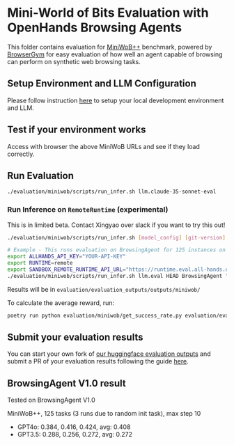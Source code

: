 # Mini-World of Bits Evaluation with OpenHands Browsing Agents

This folder contains evaluation for [MiniWoB++](https://miniwob.farama.org/) benchmark, powered by [BrowserGym](https://github.com/ServiceNow/BrowserGym) for easy evaluation of how well an agent capable of browsing can perform on synthetic web browsing tasks.

## Setup Environment and LLM Configuration

Please follow instruction [here](../README.md#setup) to setup your local development environment and LLM.

## Test if your environment works

Access with browser the above MiniWoB URLs and see if they load correctly.

## Run Evaluation

```sh
./evaluation/miniwob/scripts/run_infer.sh llm.claude-35-sonnet-eval
```

### Run Inference on `RemoteRuntime` (experimental)

This is in limited beta. Contact Xingyao over slack if you want to try this out!

```bash
./evaluation/miniwob/scripts/run_infer.sh [model_config] [git-version] [agent] [note] [eval_limit] [num_workers]

# Example - This runs evaluation on BrowsingAgent for 125 instances on miniwob, with 2 workers running in parallel
export ALLHANDS_API_KEY="YOUR-API-KEY"
export RUNTIME=remote
export SANDBOX_REMOTE_RUNTIME_API_URL="https://runtime.eval.all-hands.dev"
./evaluation/miniwob/scripts/run_infer.sh llm.eval HEAD BrowsingAgent "" 125 2
```

Results will be in `evaluation/evaluation_outputs/outputs/miniwob/`

To calculate the average reward, run:

```sh
poetry run python evaluation/miniwob/get_success_rate.py evaluation/evaluation_outputs/outputs/miniwob/SOME_AGENT/EXP_NAME/output.jsonl
```

## Submit your evaluation results

You can start your own fork of [our huggingface evaluation outputs](https://huggingface.co/spaces/OpenHands/evaluation) and submit a PR of your evaluation results following the guide [here](https://huggingface.co/docs/hub/en/repositories-pull-requests-discussions#pull-requests-and-discussions).


## BrowsingAgent V1.0 result

Tested on BrowsingAgent V1.0

MiniWoB++, 125 tasks (3 runs due to random init task), max step 10

- GPT4o: 0.384, 0.416, 0.424, avg: 0.408
- GPT3.5: 0.288, 0.256, 0.272, avg: 0.272
